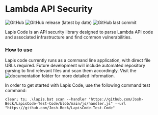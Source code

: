 # Lambda API Security 

![GitHub](https://img.shields.io/github/license/Josh-Beck/LapisCode?color=green&style=for-the-badge)
![GitHub release (latest by date)](https://img.shields.io/github/v/release/Josh-Beck/LapisCode?style=for-the-badge)
![GitHub last commit](https://img.shields.io/github/last-commit/Josh-Beck/LapisCode?logo=github&style=for-the-badge)


Lapis Code is an API security library designed to parse Lambda API code and associated infrastructure and find common vulnerabilities.

### How to use
Lapis code currently runs as a command line application, with direct file URLs required. Future development will include automated repository parsing to find relevant files and scan them accordingly. Visit the ![documentation](https://github.com/Josh-Beck/LapisCode/tree/main/documentation) folder for more detailed information.

In order to get started with Lapis Code, use the following command test command:

```
clear; ts; .\lapis.bat scan --handler "https://github.com/Josh-Beck/LapisCode-Test-Code/blob/main/js/handler.js" --url "https://github.com/Josh-Beck/LapisCode-Test-Code"
```

